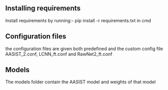 ## Installing requirements 
Install requirements by running:- pip install -r requirements.txt in cmd

## Configuration files 
the configuration files are given both predefined and the custom config file AASIST_2.conf, LCNN_ft.conf and RawNet2_ft.conf

## Models
The models folder contain the AASIST model and weights of that model

